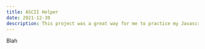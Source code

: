 ```yaml
---
title: ASCII Helper
date: 2021-12-30
description: This project was a great way for me to practice my Javascript fundamentals, especially working with the DOM.
---
```


Blah
